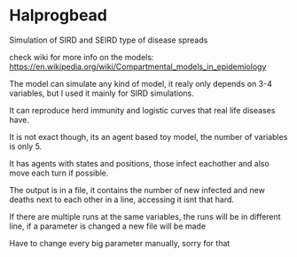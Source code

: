 # Halprogbead
Simulation of SIRD and SEIRD type of disease spreads

check wiki for more info on the models: https://en.wikipedia.org/wiki/Compartmental_models_in_epidemiology

The model can simulate any kind of model, it realy only depends on 3-4 variables, but I used it mainly for SIRD simulations.

It can reproduce herd immunity and logistic curves that real life diseases have.

It is not exact though, its an agent based toy model, the number of variables is only 5. 

It has agents with states and positions, those infect eachother and also move each turn if possible. 

The output is in a file, it contains the number of new infected and new deaths next to each other in a line, accessing it isnt that hard.

If there are multiple runs at the same variables, the runs will be in different line, if a parameter is changed a new file will be made

Have to change every big parameter manually, sorry for that
